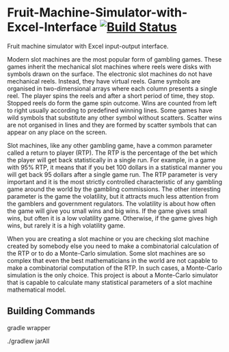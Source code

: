 # Fruit-Machine-Simulator-with-Excel-Interface [![Build Status](https://travis-ci.org/VelbazhdSoftwareLLC/Fruit-Machine-Simulator-with-Excel-Interface.svg?branch=master)](https://travis-ci.org/VelbazhdSoftwareLLC/Fruit-Machine-Simulator-with-Excel-Interface) 

Fruit machine simulator with Excel input-output interface.

Modern slot machines are the most popular form of gambling games. These games inherit the mechanical slot machines where reels were disks with symbols drawn on the surface. The electronic slot machines do not have mechanical reels. Instead, they have virtual reels. Game symbols are organised in two-dimensional arrays where each column presents a single reel. The player spins the reels and after a short period of time, they stop. Stopped reels do form the game spin outcome. Wins are counted from left to right usually according to predefined winning lines. Some games have wild symbols that substitute any other symbol without scatters. Scatter wins are not organised in lines and they are formed by scatter symbols that can appear on any place on the screen.

Slot machines, like any other gambling game, have a common parameter called a return to player (RTP). The RTP is the percentage of the bet which the player will get back statistically in a single run. For example, in a game with 95% RTP, it means that if you bet 100 dollars in a statistical manner you will get back 95 dollars after a single game run. The RTP parameter is very important and it is the most strictly controlled characteristic of any gambling game around the world by the gambling commissions. The other interesting parameter is the game the volatility, but it attracts much less attention from the gamblers and government regulators. The volatility is about how often the game will give you small wins and big wins. If the game gives small wins, but often it is a low volatility game. Otherwise, if the game gives high wins, but rarely it is a high volatility game. 

When you are creating a slot machine or you are checking slot machine created by somebody else you need to make a combinatorial calculation of the RTP or to do a Monte-Carlo simulation. Some slot machines are so complex that even the best mathematicians in the world are not capable to make a combinatorial computation of the RTP. In such cases, a Monte-Carlo simulation is the only choice. This project is about a Monte-Carlo simulator that is capable to calculate many statistical parameters of a slot machine mathematical model. 

## Building Commands

gradle wrapper

./gradlew jarAll
